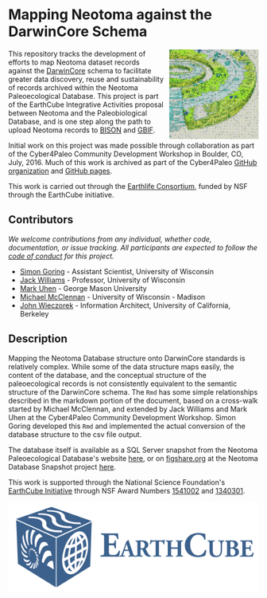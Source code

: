 # Mapping Neotoma against the DarwinCore Schema

<img src="images/c4pcdw.jpg" alt="Cyber4Paleo Development Workshop Logo" style="float:right;width:180px;height:180px;padding-left:10px">

This repository tracks the development of efforts to map Neotoma dataset records against the [DarwinCore](http://rs.tdwg.org/dwc/) schema to facilitate greater data discovery, reuse and sustainability of records archived within the Neotoma Paleoecological Database.  This project is part of the EarthCube Integrative Activities proposal between Neotoma and the Paleobiological Database, and is one step along the path to upload Neotoma records to [BISON](http://bison.usgs.ornl.gov/) and [GBIF](http://www.gbif.org/).

Initial work on this project was made possible through collaboration as part of the Cyber4Paleo Community Development Workshop in Boulder, CO, July, 2016.  Much of this work is archived as part of the Cyber4Paleo [GitHub organization](http://github.com/cyber4paleo) and [GitHub pages](cyber4paleo.github.io).

This work is carried out through the [Earthlife Consortium](http://github.com/earthlifeconsortium), funded by NSF through the EarthCube initiative.

## Contributors

*We welcome contributions from any individual, whether code, documentation, or issue tracking.  All participants are expected to follow the [code of conduct](https://github.com/neotomadb/DwC-Mapping/blob/master/code_of_conduct.md) for this project.*

* [Simon Goring](http://simongoring.github.io) - Assistant Scientist, University of Wisconsin
* [Jack Williams](https://github.com/iceageecologist) - Professor, University of Wisconsin
* [Mark Uhen](http://github.com/markuhen) - George Mason University
* [Michael McClennan](https://github.com/mmcclenn) - University of Wisconsin - Madison
* [John Wieczorek](http://github.com/tucotuco) - Information Architect, University of California, Berkeley

## Description

Mapping the Neotoma Database structure onto DarwinCore standards is relatively complex.  While some of the data structure maps easily, the content of the database, and the conceptual structure of the paleoecological records is not consistently equivalent to the semantic structure of the DarwinCore schema.  The `Rmd` has some simple relationships described in the markdown portion of the document, based on a cross-walk started by Michael McClennan, and extended by Jack Williams and Mark Uhen at the Cyber4Paleo Community Development Workshop.  Simon Goring developed this `Rmd` and implemented the actual conversion of the database structure to the csv file output.

The database itself is available as a SQL Server snapshot from the Neotoma Paleoecological Database's website [here](http://www.neotomadb.org/snapshots), or on [figshare.org]() at the Neotoma Database Snapshot project [here](https://figshare.com/authors/Data_Backup_Neotoma_Paleoecological_Database/2741398).

This work is supported through the National Science Foundation's [EarthCube Initiative](earthcube.org) through NSF Award Numbers [1541002](http://www.nsf.gov/awardsearch/showAward?AWD_ID=1541002) and [1340301](http://www.nsf.gov/awardsearch/showAward?AWD_ID=1340301&HistoricalAwards=false).

<img src=images/logo_earthcube_no-subhead_horizontal.png style="height:180px;">